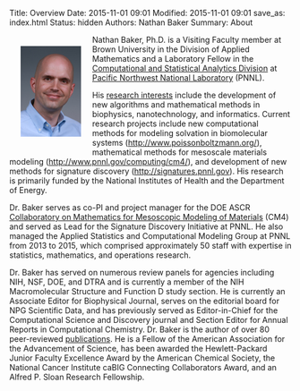 Title: Overview
Date: 2015-11-01 09:01
Modified: 2015-11-01 09:01
save_as: index.html
Status: hidden
Authors: Nathan Baker
Summary: About

<img src="images/baker.png" width="108" height="162" hspace="20" vspace="20" align="left"/> Nathan Baker, Ph.D. is a Visiting Faculty member at Brown University in the Division of Applied Mathematics and a Laboratory Fellow in the [Computational and Statistical Analytics Division](http://www.pnnl.gov/nationalsecurity/technical/capabilities/computing/) at [Pacific Northwest National Laboratory](http://www.pnnl.gov) (PNNL).

His [research interests]({category}Research) include the development of new algorithms and mathematical methods in biophysics, nanotechnology, and informatics. Current research projects include new computational methods for modeling solvation in biomolecular systems (<http://www.poissonboltzmann.org/>), mathematical methods for mesoscale materials modeling (<http://www.pnnl.gov/computing/cm4/>), and development of new methods for signature discovery (<http://signatures.pnnl.gov>). His research is primarily funded by the National Institutes of Health and the Department of Energy.

Dr. Baker serves as co-PI and project manager for the DOE ASCR [Collaboratory on Mathematics for Mesoscopic Modeling of Materials](http://www.pnnl.gov/computing/cm4/) (CM4) and served as Lead for the Signature Discovery Initiative at PNNL. He also managed the Applied Statistics and Computational Modeling Group at PNNL from 2013 to 2015, which comprised approximately 50 staff with expertise in statistics, mathematics, and operations research.

Dr. Baker has served on numerous review panels for agencies including NIH, NSF, DOE, and DTRA and is currently a member of the NIH Macromolecular Structure and Function D study section. He is currently an Associate Editor for Biophysical Journal, serves on the editorial board for NPG Scientific Data, and has previously served as Editor-in-Chief for the Computational Science and Discovery journal and Section Editor for Annual Reports in Computational Chemistry. Dr. Baker is the author of over 80 peer-reviewed [publications]({category}Publications). He is a Fellow of the American Association for the Advancement of Science, has been awarded the Hewlett-Packard Junior Faculty Excellence Award by the American Chemical Society, the National Cancer Institute caBIG Connecting Collaborators Award, and an Alfred P. Sloan Research Fellowship.
